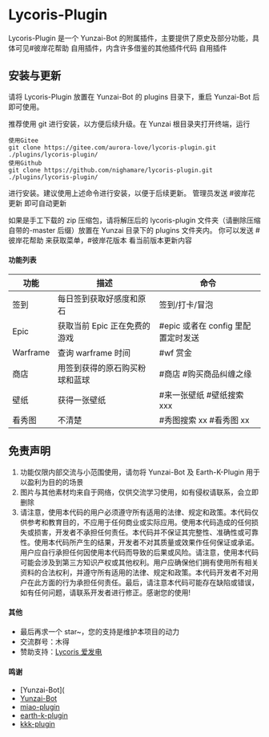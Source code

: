 # Lycoris-Plugin

Lycoris-Plugin 是一个 Yunzai-Bot 的附属插件，主要提供了原史及部分功能，具体可见#彼岸花帮助
自用插件，内含许多借鉴的其他插件代码
自用插件

## 安装与更新

请将 Lycoris-Plugin 放置在 Yunzai-Bot 的 plugins 目录下，重启 Yunzai-Bot 后即可使用。

推荐使用 git 进行安装，以方便后续升级。在 Yunzai 根目录夹打开终端，运行

```
使用Gitee
git clone https://gitee.com/aurora-love/lycoris-plugin.git ./plugins/lycoris-plugin/
使用Github
git clone https://github.com/nighamare/lycoris-plugin.git ./plugins/lycoris-plugin/
```

进行安装。建议使用上述命令进行安装，以便于后续更新。 管理员发送 #彼岸花更新 即可自动更新

如果是手工下载的 zip 压缩包，请将解压后的 lycoris-plugin 文件夹（请删除压缩自带的-master 后缀）放置在 Yunzai 目录下的 plugins 文件夹内。
你可以发送 #彼岸花帮助 来获取菜单，#彼岸花版本 看当前版本更新内容

#### 功能列表

| 功能     | 描述                           | 命令                               |
| -------- | ------------------------------ | ---------------------------------- |
| 签到     | 每日签到获取好感度和原石       | 签到/打卡/冒泡                     |
| Epic     | 获取当前 Epic 正在免费的游戏   | #epic 或者在 config 里配置定时发送 |
| Warframe | 查询 warframe 时间             | #wf 赏金                           |
| 商店     | 用签到获得的原石购买粉球和蓝球 | #商店 #购买商品纠缠之缘            |
| 壁纸     | 获得一张壁纸                   | #来一张壁纸 #壁纸搜索 xxx          |
| 看秀图   | 不清楚                         | #秀图搜索 xx #看秀图 xx            |

## 免责声明

1. 功能仅限内部交流与小范围使用，请勿将 Yunzai-Bot 及 Earth-K-Plugin 用于以盈利为目的的场景
2. 图片与其他素材均来自于网络，仅供交流学习使用，如有侵权请联系，会立即删除
3. 请注意，使用本代码的用户必须遵守所有适用的法律、规定和政策。本代码仅供参考和教育目的，不应用于任何商业或实际应用。使用本代码造成的任何损失或损害，开发者不承担任何责任。本代码并不保证其完整性、准确性或可靠性。使用本代码所产生的结果，开发者不对其质量或效果作任何保证或承诺。用户应自行承担任何因使用本代码而导致的后果或风险。请注意，使用本代码可能会涉及到第三方知识产权或其他权利。用户应确保他们拥有使用所有相关资料的合法权利，并遵守所有适用的法律、规定和政策。本代码开发者不对用户在此方面的行为承担任何责任。最后，请注意本代码可能存在缺陷或错误，如有任何问题，请联系开发者进行修正。感谢您的使用!

#### 其他

- 最后再求一个 star~，您的支持是维护本项目的动力
- 交流群号：木得
- 赞助支持：[Lycoris 爱发电](https://afdian.net/a/lycorisdeve)

#### 鸣谢

- [Yunzai-Bot](
- [Yunzai-Bot](URL_ADDRESS.com/yunzai-bot/yunzai)
- [miao-plugin](URL_ADDRESS.com/imcute/miao-plugin)
- [earth-k-plugin](URL_ADDRESS.com/earth-k/earth-k-plugin)
- [kkk-plugin](URL_ADDRESS.com/kkk/kkk-plugin)
